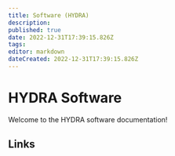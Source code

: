 ```yaml
---
title: Software (HYDRA)
description: 
published: true
date: 2022-12-31T17:39:15.826Z
tags: 
editor: markdown
dateCreated: 2022-12-31T17:39:15.826Z
---
```


# HYDRA Software

Welcome to the HYDRA software documentation!

## Links